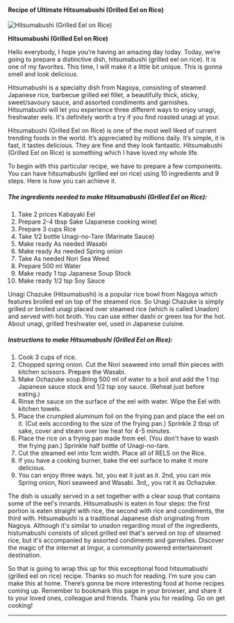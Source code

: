             

#### Recipe of Ultimate Hitsumabushi (Grilled Eel on Rice)

![Hitsumabushi (Grilled Eel on Rice)](https://img-global.cpcdn.com/recipes/7b6e1be6794c77e6/751x532cq70/hitsumabushi-grilled-eel-on-rice-recipe-main-photo.jpg)

**Hitsumabushi (Grilled Eel on Rice)**

Hello everybody, I hope you’re having an amazing day today. Today, we’re going to prepare a distinctive dish, hitsumabushi (grilled eel on rice). It is one of my favorites. This time, I will make it a little bit unique. This is gonna smell and look delicious.

Hitsumabushi is a specialty dish from Nagoya, consisting of steamed Japanese rice, barbecue grilled eel fillet, a beautifully thick, sticky, sweet/savoury sauce, and assorted condiments and garnishes. Hitsumabushi will let you experience three different ways to enjoy unagi, freshwater eels. It's definitely worth a try if you find roasted unagi at your.

Hitsumabushi (Grilled Eel on Rice) is one of the most well liked of current trending foods in the world. It’s appreciated by millions daily. It’s simple, it is fast, it tastes delicious. They are fine and they look fantastic. Hitsumabushi (Grilled Eel on Rice) is something which I have loved my whole life.

To begin with this particular recipe, we have to prepare a few components. You can have hitsumabushi (grilled eel on rice) using 10 ingredients and 9 steps. Here is how you can achieve it.

##### The ingredients needed to make Hitsumabushi (Grilled Eel on Rice):

1.  Take 2 prices Kabayaki Eel
2.  Prepare 2-4 tbsp Sake (Japanese cooking wine)
3.  Prepare 3 cups Rice
4.  Take 1/2 bottle Unagi-no-Tare (Marinate Sauce)
5.  Make ready As needed Wasabi
6.  Make ready As needed Spring onion
7.  Take As needed Nori Sea Weed
8.  Prepare 500 ml Water
9.  Make ready 1 tsp Japanese Soup Stock
10.  Make ready 1/2 tsp Soy Sauce

Unagi Chazuke (Hitsumabushi) is a popular rice bowl from Nagoya which features broiled eel on top of the steamed rice. So Unagi Chazuke is simply grilled or broiled unagi placed over steamed rice (which is called Unadon) and served with hot broth. You can use either dashi or green tea for the hot. About unagi, grilled freshwater eel, used in Japanese cuisine.

##### Instructions to make Hitsumabushi (Grilled Eel on Rice):

1.  Cook 3 cups of rice.
2.  Chopped spring onion. Cut the Nori seaweed into small thin pieces with kitchen scissors. Prepare the Wasabi.
3.  Make Ochazuke soup.Bring 500 ml of water to a boil and add the 1 tsp Japanese sauce stock and 1/2 tsp soy sauce. (Reheat just before eating.)
4.  Rinse the sauce on the surface of the eel with water. Wipe the Eel with kitchen towels.
5.  Place the crumpled aluminum foil on the frying pan and place the eel on it. (Cut eels according to the size of the frying pan.) Sprinkle 2 tbsp of sake, cover and steam over low heat for 4-5 minutes.
6.  Place the rice on a frying pan made from eel. (You don't have to wash the frying pan.) Sprinkle half bottle of Unagi-no-tare.
7.  Cut the steamed eel into 1cm width. Place all of RELS on the Rice.
8.  If you have a cooking burner, bake the eel surface to make it more delicious.
9.  You can enjoy three ways. 1st, you eat it just as it. 2nd, you can mix Spring onion, Nori seaweed and Wasabi. 3rd,, you rat it as Ochazuke.

The dish is usually served in a set together with a clear soup that contains some of the eel's innards. Hitsumabushi is eaten in four steps: the first portion is eaten straight with rice, the second with rice and condiments, the third with. Hitsumabushi is a traditional Japanese dish originating from Nagoya. Although it's similar to unadon regarding most of the ingredients, histumabushi consists of sliced grilled eel that's served on top of steamed rice, but it's accompanied by assorted condiments and garnishes. Discover the magic of the internet at Imgur, a community powered entertainment destination.

So that is going to wrap this up for this exceptional food hitsumabushi (grilled eel on rice) recipe. Thanks so much for reading. I’m sure you can make this at home. There’s gonna be more interesting food at home recipes coming up. Remember to bookmark this page in your browser, and share it to your loved ones, colleague and friends. Thank you for reading. Go on get cooking!

* * *